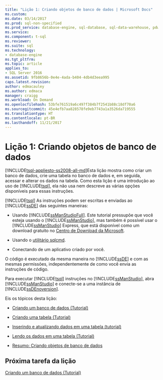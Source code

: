 ```yaml
---
title: "Lição 1: Criando objetos de banco de dados | Microsoft Docs"
ms.custom: 
ms.date: 03/14/2017
ms.prod: sql-non-specified
ms.prod_service: database-engine, sql-database, sql-data-warehouse, pdw
ms.service: 
ms.component: t-sql
ms.reviewer: 
ms.suite: sql
ms.technology:
- database-engine
ms.tgt_pltfrm: 
ms.topic: article
applies_to:
- SQL Server 2016
ms.assetid: 9fb8656b-0e4e-4ada-b404-4db4d3eea995
caps.latest.revision: 
author: edmacauley
ms.author: edmaca
manager: craigg
ms.workload: On Demand
ms.openlocfilehash: 53bfe761519a6c497f384b7f2541b88c18df70a6
ms.sourcegitcommit: 45e4efb7aa828578fe9eb7743a1a3526da719555
ms.translationtype: HT
ms.contentlocale: pt-BR
ms.lasthandoff: 11/21/2017
---
```

# <a name="lesson-1-creating-database-objects"></a>Lição 1: Criando objetos de banco de dados
[!INCLUDE[tsql-appliesto-ss2008-all-md](../includes/tsql-appliesto-ss2008-all-md.md)]Esta lição mostra como criar um banco de dados, crie uma tabela no banco de dados e, em seguida, acessar e alterar os dados na tabela. Como esta lição é uma introdução ao uso de [!INCLUDE[tsql](../includes/tsql-md.md)], ela não usa nem descreve as várias opções disponíveis para essas instruções.  
  
[!INCLUDE[tsql](../includes/tsql-md.md)] As instruções podem ser escritas e enviadas ao [!INCLUDE[ssDE](../includes/ssde-md.md)] das seguintes maneiras:  
  
-   Usando [!INCLUDE[ssManStudioFull](../includes/ssmanstudiofull-md.md)]. Este tutorial pressupõe que você esteja usando o [!INCLUDE[ssManStudio](../includes/ssmanstudio-md.md)], mas também é possível usar o [!INCLUDE[ssManStudio](../includes/ssmanstudio-md.md)] Express, que está disponível como um download gratuito no [Centro de Download da Microsoft](http://go.microsoft.com/fwlink/?linkid=67359).  
  
-   Usando o [utilitário sqlcmd](../tools/sqlcmd-utility.md).  
  
-   Conectando de um aplicativo criado por você.  
  
O código é executado da mesma maneira no [!INCLUDE[ssDE](../includes/ssde-md.md)] e com as mesmas permissões, independentemente de como você envia as instruções de código.  
  
Para executar [!INCLUDE[tsql](../includes/tsql-md.md)] instruções no [!INCLUDE[ssManStudio](../includes/ssmanstudio-md.md)], abra [!INCLUDE[ssManStudio](../includes/ssmanstudio-md.md)] e conecte-se a uma instância de [!INCLUDE[ssDEnoversion](../includes/ssdenoversion-md.md)].  
  
Eis os tópicos desta lição:  
  
-   [Criando um banco de dados &#40;Tutorial&#41;](../t-sql/lesson-1-1-creating-a-database.md)  
  
-   [Criando uma tabela &#40;Tutorial&#41;](../t-sql/lesson-1-2-creating-a-table.md)  
  
-   [Inserindo e atualizando dados em uma tabela &#40;tutorial&#41;](../t-sql/lesson-1-3-inserting-and-updating-data-in-a-table.md)  
  
-   [Lendo os dados em uma tabela &#40;Tutorial&#41;](../t-sql/lesson-1-4-reading-the-data-in-a-table.md)  
  
-   [Resumo: Criando objetos de banco de dados](../t-sql/lesson-1-5-summary-creating-database-objects.md)  
  
## <a name="next-task-in-lesson"></a>Próxima tarefa da lição  
[Criando um banco de dados &#40;Tutorial&#41;](../t-sql/lesson-1-1-creating-a-database.md)  
  
  
  
